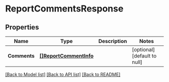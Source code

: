 # ReportCommentsResponse

## Properties
Name | Type | Description | Notes
------------ | ------------- | ------------- | -------------
**Comments** | [**[]ReportCommentInfo**](ReportCommentInfo.md) |  | [optional] [default to null]

[[Back to Model list]](../README.md#documentation-for-models) [[Back to API list]](../README.md#documentation-for-api-endpoints) [[Back to README]](../README.md)


